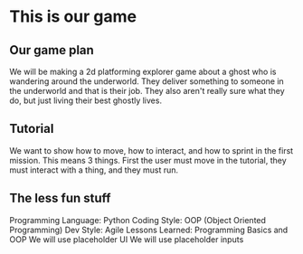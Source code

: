 <h1>This is our game</h1>

<h2>Our game plan</h2>
<p>We will be making a 2d platforming explorer game about a ghost who is wandering around the underworld. They deliver something to someone in the underworld and that is their job. They also aren't really sure what they do, but just living their best ghostly lives.</p>

<h2>Tutorial</h2>
<p>We want to show how to move, how to interact, and how to sprint in the first mission. This means 3 things. First the user must move in the tutorial, they must interact with a thing, and they must run.</p>

<h2>The less fun stuff</h2>

<p>
Programming Language: Python
Coding Style: OOP (Object Oriented Programming)
Dev Style: Agile
Lessons Learned: Programming Basics and OOP
We will use placeholder UI
We will use placeholder inputs
</p>